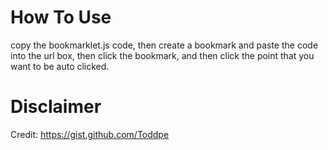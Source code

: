 # How To Use
copy the bookmarklet.js code, then create a bookmark and paste the code into the url box, then click the bookmark, and then click the point that you want to be auto clicked.

# Disclaimer
Credit: https://gist.github.com/Toddpe
